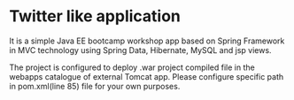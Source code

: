 # Twitter like application 
It is a simple Java EE bootcamp workshop app based on Spring Framework in MVC technology using Spring Data, Hibernate, MySQL and jsp views. 

The project is configured to deploy .war project compiled file in the webapps catalogue of external Tomcat app.
Please configure specific path in pom.xml(line 85) file for your own purposes.

